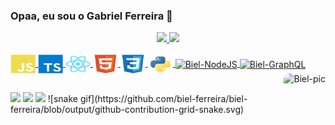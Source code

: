 ### Opaa, eu sou o Gabriel Ferreira 🚀
<div align="center">
  <a href="https://github.com/biel-ferreira">
  <img height="180em" src="https://github-readme-stats.vercel.app/api?username=biel-ferreira&show_icons=true&theme=dracula&include_all_commits=true&count_private=true"/>
  <img height="180em" src="https://github-readme-stats.vercel.app/api/top-langs/?username=biel-ferreira&layout=compact&langs_count=7&theme=dracula"/>
</div>
  
<div style="display: inline_block"><br>
  <img align="center" alt="Biel-Js" height="30" width="40" src="https://raw.githubusercontent.com/devicons/devicon/master/icons/javascript/javascript-plain.svg">
  <img align="center" alt="Biel-Ts" height="30" width="40" src="https://raw.githubusercontent.com/devicons/devicon/master/icons/typescript/typescript-plain.svg">
  <img align="center" alt="Biel-React" height="30" width="40" src="https://raw.githubusercontent.com/devicons/devicon/master/icons/react/react-original.svg">
  <img align="center" alt="Biel-HTML" height="30" width="40" src="https://raw.githubusercontent.com/devicons/devicon/master/icons/html5/html5-original.svg">
  <img align="center" alt="Biel-CSS" height="30" width="40" src="https://raw.githubusercontent.com/devicons/devicon/master/icons/css3/css3-original.svg">
  <img align="center" alt="Biel-Python" height="30" width="40" src="https://raw.githubusercontent.com/devicons/devicon/master/icons/python/python-original.svg">
  <img align="center" alt="Biel-NodeJS" height="30" width="40" src="https://cdn.jsdelivr.net/gh/devicons/devicon/icons/nodejs/nodejs-original.svg">
  <img align="center" alt="Biel-GraphQL" height="30" width="40" src="https://cdn.jsdelivr.net/gh/devicons/devicon/icons/graphql/graphql-plain.svg">
  <img align="right" alt="Biel-pic" height="150" style="border-radius:10px;" src="https://cdn.discordapp.com/attachments/568188350591270912/923048865026940928/joao-frango-gif.gif">
</div>
  
  ##
  
<div> 
  <a href="https://instagram.com/biel_.fs" target="_blank"><img src="https://img.shields.io/badge/-Instagram-%23E4405F?style=for-the-badge&logo=instagram&logoColor=white" target="_blank"></a>
  <a href = "mailto:gabriel.ferreira1130@gmail.com"><img src="https://img.shields.io/badge/-Gmail-%23333?style=for-the-badge&logo=gmail&logoColor=white" target="_blank"></a>
  <a href="https://www.linkedin.com/in/gabriel-araujo-ferreira-da-silva-351527211/" target="_blank"><img src="https://img.shields.io/badge/-LinkedIn-%230077B5?style=for-the-badge&logo=linkedin&logoColor=white" target="_blank"></a> 
  ![snake gif](https://github.com/biel-ferreira/biel-ferreira/blob/output/github-contribution-grid-snake.svg)
</div>


